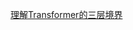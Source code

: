 [理解Transformer的三层境界](https://app.yinxiang.com/shard/s28/nl/5192432/6f4e2dc6-fc7e-4e14-9f9d-3ea4de132e93)